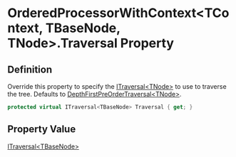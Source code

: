 # OrderedProcessorWithContext&lt;TContext, TBaseNode, TNode&gt;.Traversal Property
## Definition

Override this property to specify the [ITraversal&lt;TNode&gt;](MrKWatkins.Ast.Traversal.ITraversal-1.md) to use to traverse the tree. Defaults to [DepthFirstPreOrderTraversal&lt;TNode&gt;](MrKWatkins.Ast.Traversal.DepthFirstPreOrderTraversal-1.md).

```c#
protected virtual ITraversal<TBaseNode> Traversal { get; }
```

## Property Value

[ITraversal&lt;TBaseNode&gt;](MrKWatkins.Ast.Traversal.ITraversal-1.md)
